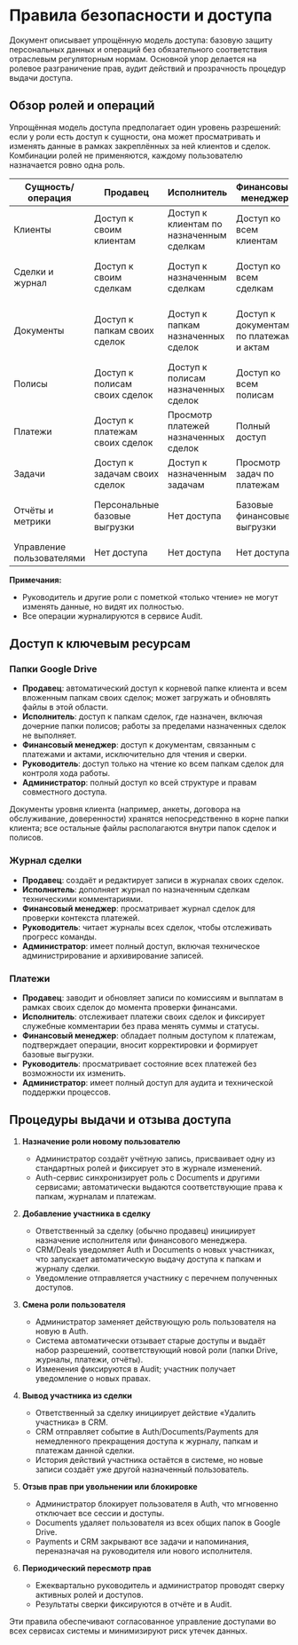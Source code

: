 # Правила безопасности и доступа

Документ описывает упрощённую модель доступа: базовую защиту персональных данных и операций без обязательного соответствия отраслевым регуляторным нормам. Основной упор делается на ролевое разграничение прав, аудит действий и прозрачность процедур выдачи доступа.

## Обзор ролей и операций

Упрощённая модель доступа предполагает один уровень разрешений: если у роли есть доступ к сущности, она может просматривать и изменять данные в рамках закреплённых за ней клиентов и сделок. Комбинации ролей не применяются, каждому пользователю назначается ровно одна роль.

| Сущность/операция | Продавец | Исполнитель | Финансовый менеджер | Руководитель | Администратор |
| --- | --- | --- | --- | --- | --- |
| Клиенты | Доступ к своим клиентам | Доступ к клиентам по назначенным сделкам | Доступ ко всем клиентам | Доступ ко всем клиентам | Полный доступ |
| Сделки и журнал | Доступ к своим сделкам | Доступ к назначенным сделкам | Доступ ко всем сделкам | Доступ ко всем сделкам (только чтение) | Полный доступ |
| Документы | Доступ к папкам своих сделок | Доступ к папкам назначенных сделок | Доступ к документам по платежам и актам | Доступ к документам всех сделок (только чтение) | Полный доступ |
| Полисы | Доступ к полисам своих сделок | Доступ к полисам назначенных сделок | Доступ ко всем полисам | Просмотр всех полисов | Полный доступ |
| Платежи | Доступ к платежам своих сделок | Просмотр платежей назначенных сделок | Полный доступ | Просмотр всех платежей | Полный доступ |
| Задачи | Доступ к задачам своих сделок | Доступ к назначенным задачам | Просмотр задач по платежам | Просмотр задач | Полный доступ |
| Отчёты и метрики | Персональные базовые выгрузки | Нет доступа | Базовые финансовые выгрузки | Базовые отчёты (по мере появления) | Полный доступ |
| Управление пользователями | Нет доступа | Нет доступа | Нет доступа | Нет доступа | Полный доступ |

**Примечания:**
- Руководитель и другие роли с пометкой «только чтение» не могут изменять данные, но видят их полностью.
- Все операции журналируются в сервисе Audit.

## Доступ к ключевым ресурсам

### Папки Google Drive
- **Продавец**: автоматический доступ к корневой папке клиента и всем вложенным папкам своих сделок; может загружать и обновлять файлы в этой области.
- **Исполнитель**: доступ к папкам сделок, где назначен, включая дочерние папки полисов; работы за пределами назначенных сделок не выполняет.
- **Финансовый менеджер**: доступ к документам, связанным с платежами и актами, исключительно для чтения и сверки.
- **Руководитель**: доступ только на чтение ко всем папкам сделок для контроля хода работы.
- **Администратор**: полный доступ ко всей структуре и правам совместного доступа.

Документы уровня клиента (например, анкеты, договора на обслуживание, доверенности) хранятся непосредственно в корне папки клиента; все остальные файлы располагаются внутри папок сделок и полисов.

### Журнал сделки
- **Продавец**: создаёт и редактирует записи в журналах своих сделок.
- **Исполнитель**: дополняет журнал по назначенным сделкам техническими комментариями.
- **Финансовый менеджер**: просматривает журнал сделок для проверки контекста платежей.
- **Руководитель**: читает журналы всех сделок, чтобы отслеживать прогресс команды.
- **Администратор**: имеет полный доступ, включая техническое администрирование и архивирование записей.

### Платежи
- **Продавец**: заводит и обновляет записи по комиссиям и выплатам в рамках своих сделок до момента проверки финансами.
- **Исполнитель**: отслеживает платежи своих сделок и фиксирует служебные комментарии без права менять суммы и статусы.
- **Финансовый менеджер**: обладает полным доступом к платежам, подтверждает операции, вносит корректировки и формирует базовые выгрузки.
- **Руководитель**: просматривает состояние всех платежей без возможности их изменить.
- **Администратор**: имеет полный доступ для аудита и технической поддержки процессов.

## Процедуры выдачи и отзыва доступа

1. **Назначение роли новому пользователю**
   - Администратор создаёт учётную запись, присваивает одну из стандартных ролей и фиксирует это в журнале изменений.
   - Auth-сервис синхронизирует роль с Documents и другими сервисами; автоматически выдаются соответствующие права к папкам, журналам и платежам.

2. **Добавление участника в сделку**
   - Ответственный за сделку (обычно продавец) инициирует назначение исполнителя или финансового менеджера.
   - CRM/Deals уведомляет Auth и Documents о новых участниках, что запускает автоматическую выдачу доступа к папкам и журналу сделки.
   - Уведомление отправляется участнику с перечнем полученных доступов.

3. **Смена роли пользователя**
   - Администратор заменяет действующую роль пользователя на новую в Auth.
   - Система автоматически отзывает старые доступы и выдаёт набор разрешений, соответствующий новой роли (папки Drive, журналы, платежи, отчёты).
   - Изменения фиксируются в Audit; участник получает уведомление о новых правах.

4. **Вывод участника из сделки**
   - Ответственный за сделку инициирует действие «Удалить участника» в CRM.
   - CRM отправляет событие в Auth/Documents/Payments для немедленного прекращения доступа к журналу, папкам и платежам данной сделки.
   - История действий участника остаётся в системе, но новые записи создаёт уже другой назначенный пользователь.

5. **Отзыв прав при увольнении или блокировке**
   - Администратор блокирует пользователя в Auth, что мгновенно отключает все сессии и доступы.
   - Documents удаляет пользователя из всех общих папок в Google Drive.
   - Payments и CRM закрывают все задачи и напоминания, переназначая на руководителя или нового исполнителя.

6. **Периодический пересмотр прав**
   - Ежеквартально руководитель и администратор проводят сверку активных ролей и доступов.
   - Результаты сверки фиксируются в отчёте и в Audit.

Эти правила обеспечивают согласованное управление доступами во всех сервисах системы и минимизируют риск утечек данных.
